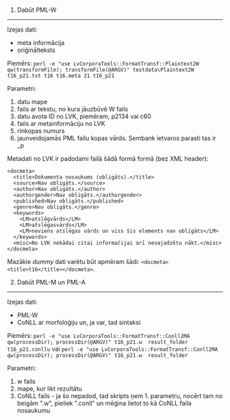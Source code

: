 1. Dabūt PML-W
--------------
Izejas dati:
* meta informācija
* oriģinālteksts

Piemērs:
`perl -e "use LvCorporaTools::FormatTransf::Plaintext2W qw(transformFile); transformFile(@ARGV)" testdata\Plaintext2W t16_p21.txt t16 t16.meta 21 t16_p21`

Parametri:
1) datu mape
2) fails ar tekstu, no kura jāuzbūvē W fails
3) datu avota ID no LVK, piemēram, p2134 vai c60
4) fails ar metainformāciju no LVK
5) rinkopas numurs
6) jaunveidojamās PML failu kopas vārds. Sembank ietvaros parasti tas ir <avota ID>_p<rindkopas nr>
  
Metadati no LVK ir padodami failā šādā formā formā (bez XML header):
```
<docmeta>
  <title>Dokumenta nosaukums (obligāts).</title>
  <source>Nav obligāts.</source>
  <author>Nav obligāts.</author>
  <authorgender>Nav obligāts.</authorgender>
  <published>Nav obligāts.</published>
  <genre>Nav obligāts.</genre>
  <keywords>
    <LM>atslēgvārds</LM>
    <LM>atslēgasvārds</LM>
    <LM>neviens atslēgas vārds un viss šis elements nav obligāts</LM>
  </keywords>
  <misc>No LVK nekādai citai informačijai arī nevajadzētu nākt.</misc>
</docmeta>
```
Mazākie _dummy_ dati varētu būt apmēram šādi: `<docmeta><title>t16</title></docmeta>`.

2. Dabūt PML-M un PML-A
-----------------------
Izejas dati:
* PML-W
* CoNLL ar morfoloģiju un, ja var, tad sintaksi

Piemērs:
`perl -e "use LvCorporaTools::FormatTransf::Conll2MA qw(processDir); processDir(@ARGV)" t16_p21.w  result_folder t16_p21.conllu`
vai
`perl -e "use LvCorporaTools::FormatTransf::Conll2MA qw(processDir); processDir(@ARGV)" t16_p21.w  result_folder`

Parametri:
1) w fails
2) mape, kur likt rezultātu
3) CoNLL fails - ja šo nepadod, tad skripts ņem 1. parametru, nocērt tam no beigām ".w", pieliek ".conll" un mēģina lietot to kā CoNLL faila nosaukumu


